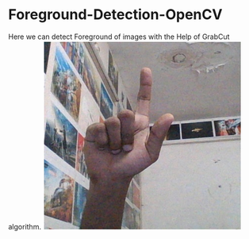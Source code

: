 # Foreground-Detection-OpenCV
Here we can detect Foreground of images with the Help of GrabCut algorithm.
![alt text](https://github.com/ultimus11/Foreground-Detection-OpenCV/blob/main/code/1.jpg?raw=true)
